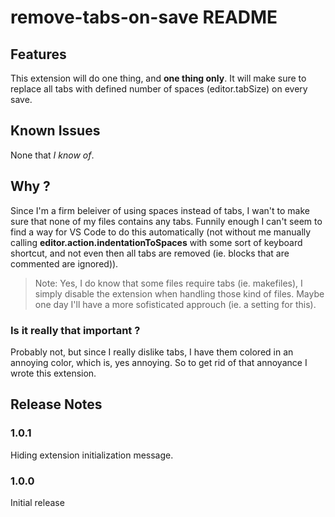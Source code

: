 # remove-tabs-on-save README

## Features
This extension will do one thing, and **one thing only**.
It will make sure to replace all tabs with defined number of spaces (editor.tabSize)
on every save.

## Known Issues
None that *I know of*.

## Why ?
Since I'm a firm beleiver of using spaces instead of tabs, I wan't to make sure
that none of my files contains any tabs. Funnily enough I can't seem to find a
way for VS Code to do this automatically (not without me manually calling
**editor.action.indentationToSpaces** with some sort of keyboard shortcut, and not
even then all tabs are removed (ie. blocks that are commented are ignored)).

> Note: Yes, I do know that some files require tabs (ie. makefiles), I simply disable the extension when handling those kind of files. Maybe one day I'll have a more sofisticated approuch (ie. a setting for this).

### Is it really that important ?
Probably not, but since I really dislike tabs, I have them colored in an annoying
color, which is, yes annoying. So to get rid of that annoyance I wrote this extension.


## Release Notes
### 1.0.1
Hiding extension initialization message.

### 1.0.0
Initial release
